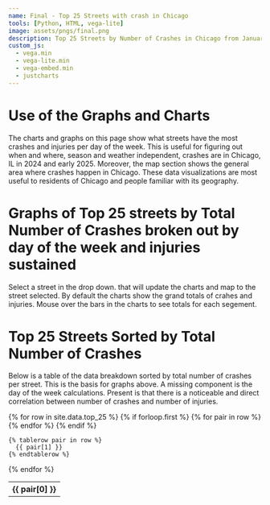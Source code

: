 ```yaml
---
name: Final - Top 25 Streets with crash in Chicago
tools: [Python, HTML, vega-lite]
image: assets/pngs/final.png
description: Top 25 Streets by Number of Crashes in Chicago from January 2024 to April 2025 broken down by Day of the Week and type of injuries
custom_js:
  - vega.min
  - vega-lite.min
  - vega-embed.min
  - justcharts
---
```


# Use of the Graphs and Charts

The charts and graphs on this page show what streets have the most crashes and injuries per day of the week. This is useful for figuring out when and where, season and weather independent, crashes are in Chicago, IL in 2024 and early 2025. Moreover, the map section shows the general area where crashes happen in Chicago. These data visualizations are most useful to residents of Chicago and people familiar with its geography.


# Graphs of Top 25 streets by Total Number of Crashes broken out by day of the week and injuries sustained

Select a street in the drop down. that will update the charts and map to the street selected. By default the charts show the grand totals of crahes and injuries. Mouse over the bars in the charts to see totals for each segement.

<vegachart schema-url="{{ site.baseurl }}/assets/json/final5.json" style="width: 100%"></vegachart>

# Top 25 Streets Sorted by Total Number of Crashes

Below is a table of the data breakdown sorted by total number of crashes per street. This is the basis for graphs above. A missing component is the day of the week calculations. Present is that there is a noticeable and direct correlation between number of crashes and number of injuries.

<table>
  {% for row in site.data.top_25 %}
    {% if forloop.first %}
    <tr>
      {% for pair in row %}
        <th>{{ pair[0] }}</th>
      {% endfor %}
    </tr>
    {% endif %}

    {% tablerow pair in row %}
      {{ pair[1] }}
    {% endtablerow %}
  {% endfor %}
</table>


<!--
# States with Sitting per year

<vegachart schema-url="{{ site.baseurl }}/assets/json/bf_year_state_chart.json" style="width: 100%"></vegachart>

This chart displays total sightings per year as well as total sightings by state. The total sightings by state portion is also interactive. Clicking on a state’s column will change the sightings per year to focus on that state. The color and encoding is default. The default schema to break down by states had too few options for all the states. Moreover, the goal of the chart is to show the number of sightings per state. The interactivity of the sightings per year updating to the specific state. Breaking out the sightings by year allows for context for why Wyoming has the most sightings but it’s a gentle slope instead of a spike.


## Search The Data & Methods

<!--Below is where we can put some links to both the data and the analysis code as buttons:

```
<div class="left">
{% include elements/button.html link="https://github.com/vega/vega/blob/main/docs/data/cars.json" text="The Data" %}
</div>

<div class="right">
{% include elements/button.html link="https://blog.4dcu.be/programming/2021/05/03/Interactive-Visualizations.html" text="The Analysis" %}
</div>
```
--->

<!-- these are written in a combo of html and liquid -->
<!--
<div class="left">
{% include elements/button.html link="https://data.cityofchicago.org/Transportation/Traffic-Crashes-Crashes/85ca-t3if/explore/query/SELECT%0A%20%20%60crash_record_id%60%2C%0A%20%20%60crash_date_est_i%60%2C%0A%20%20%60crash_date%60%2C%0A%20%20%60posted_speed_limit%60%2C%0A%20%20%60traffic_control_device%60%2C%0A%20%20%60device_condition%60%2C%0A%20%20%60weather_condition%60%2C%0A%20%20%60lighting_condition%60%2C%0A%20%20%60first_crash_type%60%2C%0A%20%20%60trafficway_type%60%2C%0A%20%20%60lane_cnt%60%2C%0A%20%20%60alignment%60%2C%0A%20%20%60roadway_surface_cond%60%2C%0A%20%20%60road_defect%60%2C%0A%20%20%60report_type%60%2C%0A%20%20%60crash_type%60%2C%0A%20%20%60intersection_related_i%60%2C%0A%20%20%60private_property_i%60%2C%0A%20%20%60hit_and_run_i%60%2C%0A%20%20%60damage%60%2C%0A%20%20%60date_police_notified%60%2C%0A%20%20%60prim_contributory_cause%60%2C%0A%20%20%60sec_contributory_cause%60%2C%0A%20%20%60street_no%60%2C%0A%20%20%60street_direction%60%2C%0A%20%20%60street_name%60%2C%0A%20%20%60beat_of_occurrence%60%2C%0A%20%20%60photos_taken_i%60%2C%0A%20%20%60statements_taken_i%60%2C%0A%20%20%60dooring_i%60%2C%0A%20%20%60work_zone_i%60%2C%0A%20%20%60work_zone_type%60%2C%0A%20%20%60workers_present_i%60%2C%0A%20%20%60num_units%60%2C%0A%20%20%60most_severe_injury%60%2C%0A%20%20%60injuries_total%60%2C%0A%20%20%60injuries_fatal%60%2C%0A%20%20%60injuries_incapacitating%60%2C%0A%20%20%60injuries_non_incapacitating%60%2C%0A%20%20%60injuries_reported_not_evident%60%2C%0A%20%20%60injuries_no_indication%60%2C%0A%20%20%60injuries_unknown%60%2C%0A%20%20%60crash_hour%60%2C%0A%20%20%60crash_day_of_week%60%2C%0A%20%20%60crash_month%60%2C%0A%20%20%60latitude%60%2C%0A%20%20%60longitude%60%2C%0A%20%20%60location%60%0AWHERE%0A%20%20%60crash_date%60%0A%20%20%20%20BETWEEN%20%222024-01-01T00%3A00%3A00%22%20%3A%3A%20floating_timestamp%0A%20%20%20%20AND%20%222025-04-13T11%3A48%3A27%22%20%3A%3A%20floating_timestamp%0AORDER%20BY%20%60crash_date%60%20DESC%20NULL%20FIRST%2C%20%60crash_record_id%60%20ASC%20NULL%20LAST/page/filter" text="The Data" %}
</div>

<div class="right">
{% include elements/button.html link="https://github.com/np42-uiuc/np42-uiuc.github.io/blob/2826b559ffc560867f63acae3c63e9f1fbcdd0f4/python_notebooks/Workbook.ipynb" text="The Analysis" %}
</div>
--->
